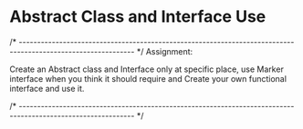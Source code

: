# Abstract Class and Interface Use

/* ------------------------------------------------------------------------------------------------------------- */
Assignment:

Create an Abstract class and Interface only at specific place,
use Marker interface when you think it should require and
Create your own functional interface and use it.

/* ------------------------------------------------------------------------------------------------------------- */